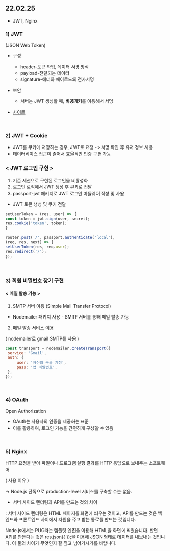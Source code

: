 ## 22.02.25
* JWT, Nginx


### 1) JWT
(JSON Web Token)

* 구성
    * header-토큰 타입, 데이터 서명 방식
    * payload-전달되는 데이터
    * signature-헤더와 페이로드의 전자서명

* 보안
    * 서버는 JWT 생성할 때, **비공개키**를 이용해서 서명

* [사이트](https://jwt.io/)

<br>

### 2) JWT + Cookie

* JWT를 쿠키에 저장하는 경우,
JWT로 요청 -> 서명 확인 후 유저 정보 사용
* 데이터베이스 접근이 줄어서 효율적인 인증 구현 가능

### < JWT 로그인 구현 >
1. 기존 세션으로 구현된 로그인을 비활성화
2. 로그인 로직에서 JWT 생성 후 쿠키로 전달
3. passport-jwt 패키지로 JWT 로그인 미들웨어 작성 및 사용

* JWT 토큰 생성 및 쿠키 전달
```js
setUserToken = (res, user) => {
const token = jwt.sign(user, secret);
res.cookie('token', token);
}
```
```js
router.post('/', passport.authenticate('local'), 
(req, res, next) => {
setUserToken(res, req.user);
res.redirect('/');
});
```
<br>

### 3) 회원 비밀번호 찾기 구현
#### < 메일 발송 기능 >
1. SMTP 서버 이용
(Simple Mail Transfer Protocol)
- Nodemailer 패키지 사용 - SMTP 서버를 통해 메일 발송 가능
2. 메일 발송 서비스 이용

( nodemailer로 gmail SMTP를 사용 )
```js
const transport = nodemailer.createTransport({
 service: 'Gmail',
 auth: {
     user: '자신의 구글 계정',
     pass: '앱 비밀번호',
 },
});
```
<br>

### 4) OAuth
Open Authorization
- OAuth는 사용자의 인증을 제공하는 표준
- 이를 활용하여, 로그인 기능을 간편하게 구성할 수 있음

<br>

### 5) Nginx
HTTP 요청을 받아
파일이나 프로그램 실행 결과를 HTTP 응답으로 보내주는 소프트웨어

( 사용 이유 )

→ Node.js 단독으로 production-level 서비스를 구축할 수는 없음.


* 서버 사이드 렌더링과 API를 만드는 것의 차이

: 서버 사이드 렌더링은 HTML 페이지를 화면에 띄우는 것이고, API를 만드는 것은 백엔드와 프론트엔드 사이에서 자원을 주고 받는 통로를 만드는 것입니다.

Node.js에서는 PUG라는 템플릿 엔진을 이용해 HTML을 화면에 띄웠습니다. 반면 API를 만든다는 것은 res.json({ });을 이용해 JSON 형태로 데이터를 내보내는 것입니다. 이 둘의 차이가 무엇인지 잘 짚고 넘어가시기를 바랍니다.
